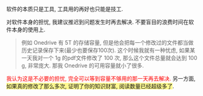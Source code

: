 软件的本质只是工具, 工具用的再好也只能是技工.

对软件本身的担忧, 我建议推迟到问题发生时再去解决. 不要盲目的浪费时间在软件本身的使用上.

>例如 Onedrive 有 5T 的存储容量, 但是他会把每一个修改过的文件都当做历史记录保存下来(最少也要保存100次). 这个时候我就有一种忧虑, 如果某一天我对一个 1g 的pdf文件修改了 100 次, 那么这个文件总量就会达到 100 g, 非常庞大. 那我 Onedrive 的可用容量就小了很多.

<font color="#ff0000">我认为这是不必要的担忧, 完全可以等到容量不够用的那一天再去解决.</font>
另一方面, <span style="background:#fff88f">如果真的修改了那么多次, 证明了你的知识财富, 阅读数量已经超级多了</span>. 
